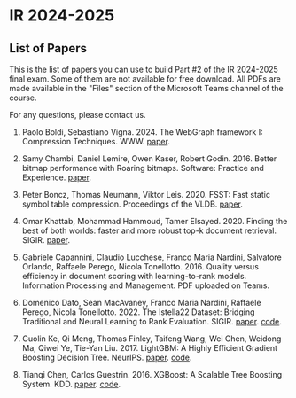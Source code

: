 # IR 2024-2025
## List of Papers

This is the list of papers you can use to build Part #2 of the IR 2024-2025 final exam. Some of them are not available for free download. All PDFs are made available in the "Files" section of the Microsoft Teams channel of the course.

For any questions, please contact us.

1. Paolo Boldi, Sebastiano Vigna. 2024. The WebGraph framework I: Compression Techniques. WWW. [paper](https://vigna.di.unimi.it/ftp/papers/WebGraphI.pdf).

2. Samy Chambi, Daniel Lemire, Owen Kaser, Robert Godin. 2016. Better bitmap performance with Roaring bitmaps. Software: Practice and Experience. [paper](http://arxiv.org/abs/1402.6407).

3. Peter Boncz, Thomas Neumann, Viktor Leis. 2020. FSST: Fast static symbol table compression. Proceedings of the VLDB. [paper](https://www.vldb.org/pvldb/vol13/p2649-boncz.pdf).

4. Omar Khattab, Mohammad Hammoud, Tamer Elsayed. 2020. Finding the best of both worlds: faster and more robust top-k document retrieval. SIGIR. [paper](https://web2.qatar.cmu.edu/~mhhammou/SIGIR_20_LazyBM.pdf).

5. Gabriele Capannini, Claudio Lucchese, Franco Maria Nardini, Salvatore Orlando, Raffaele Perego, Nicola Tonellotto. 2016. Quality versus efficiency in document scoring with learning-to-rank models. Information Processing and Management. PDF uploaded on Teams.

6. Domenico Dato, Sean MacAvaney, Franco Maria Nardini, Raffaele Perego, Nicola Tonellotto. 2022. The Istella22 Dataset: Bridging Traditional and Neural Learning to Rank Evaluation. SIGIR. [paper](https://dl.acm.org/doi/10.1145/3477495.3531740). [code](https://github.com/hpclab/istella22-experiments).

7. Guolin Ke, Qi Meng, Thomas Finley, Taifeng Wang, Wei Chen, Weidong Ma, Qiwei Ye, Tie-Yan Liu. 2017. LightGBM: A Highly Efficient Gradient Boosting Decision Tree. NeurIPS. [paper](https://proceedings.neurips.cc/paper_files/paper/2017/file/6449f44a102fde848669bdd9eb6b76fa-Paper.pdf). [code](https://github.com/microsoft/LightGBM).

8. Tianqi Chen, Carlos Guestrin. 2016. XGBoost: A Scalable Tree Boosting System. KDD. [paper](https://www.kdd.org/kdd2016/papers/files/rfp0697-chenAemb.pdf). [code](https://github.com/dmlc/xgboost).
